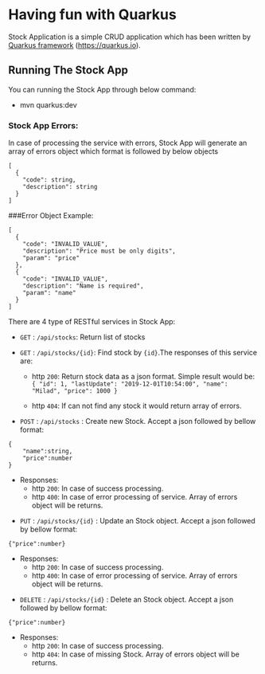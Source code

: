 # Having fun with Quarkus


Stock Application is a simple CRUD application which has been written by
[Quarkus framework](https://quarkus.io/) (https://quarkus.io).

## Running The Stock App
You can running the Stock App through below command:
*  mvn quarkus:dev


### Stock App Errors:
In case of processing the service with errors, Stock App will generate an array of errors object 
which format is followed by below objects 
```
[
  {
    "code": string,
    "description": string
  }
]
```
###Error Object Example:
```
[
  {
    "code": "INVALID_VALUE",
    "description": "Price must be only digits",
    "param": "price"
  },
  {
    "code": "INVALID_VALUE",
    "description": "Name is required",
    "param": "name"
  }
]
``` 

There are 4 type of RESTful services in Stock App:

- ``GET`` : `/api/stocks`: Return list of stocks
- ``GET`` : `/api/stocks/{id}`: Find stock by `{id}`.The responses of this service are:
    - http `200`: Return stock data as a json format. Simple result would be: 
``
{
  "id": 1,
  "lastUpdate": "2019-12-01T10:54:00",
  "name": "Milad",
  "price": 1000
}
``
    
    - http `404`: If can not find any stock it would return array of errors.

- ``POST`` : `/api/stocks` : Create new Stock. Accept a json followed by bellow format:
```
{
    "name":string,
    "price":number
}
```
- Responses:
    - http `200`: In case of success processing.
    - http `400`: In case of error processing of service. Array of errors object will be returns.

* ``PUT`` : `/api/stocks/{id}` : Update an Stock object. Accept a json followed by bellow format:
```
{"price":number}
```
- Responses:
    - http `200`: In case of success processing.
    - http `400`: In case of error processing of service. Array of errors object will be returns.

* ``DELETE`` : `/api/stocks/{id}` : Delete an Stock object. Accept a json followed by bellow format:
```
{"price":number}
```
- Responses:
    - http `200`: In case of success processing.
    - http `404`: In case of missing Stock. Array of errors object will be returns.
